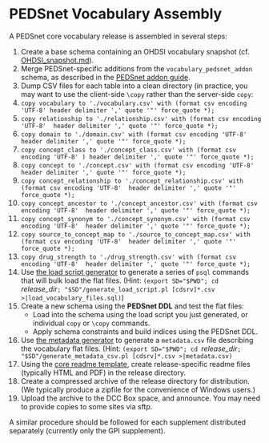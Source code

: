 # PEDSnet Vocabulary Assembly

A PEDSnet core vocabulary release is assembled in several steps:

1. Create a base schema containing an OHDSI vocabulary snapshot (cf. [OHDSI_snapshot.md](../dcc_maintenance/OHDSI_snapshot.md)).
1. Merge PEDSnet-specific additions from the `vocabulary_pedsnet_addon` schema, as described in the [PEDSnet addon guide](./Adding_PEDSnet_addon.md).
1. Dump CSV files for each table into a clean directory (in practice, you may want to use the client-side `\copy` rather than the server-side `copy`:
  1. `copy vocabulary to './vocabulary.csv' with (format csv encoding 'UTF-8' header delimiter ',' quote '"' force_quote *);`
  1. `copy relationship to './relationship.csv' with (format csv encoding 'UTF-8'  header delimiter ',' quote '"' force_quote *);`
  1. `copy domain to './domain.csv' with (format csv encoding 'UTF-8'  header delimiter ',' quote '"' force_quote *);`
  1. `copy concept_class to './concept_class.csv' with (format csv encoding 'UTF-8' ) header delimiter ',' quote '"' force_quote *);`
  1. `copy concept to './concept.csv' with (format csv encoding 'UTF-8'  header delimiter ',' quote '"' force_quote *);`
  1. `copy concept_relationship to './concept_relationship.csv' with (format csv encoding 'UTF-8'  header delimiter ',' quote '"' force_quote *);`
  1. `copy concept_ancestor to './concept_ancestor.csv' with (format csv encoding 'UTF-8'  header delimiter ',' quote '"' force_quote *);`
  1. `copy concept_synonym to './concept_synonym.csv' with (format csv encoding 'UTF-8'  header delimiter ',' quote '"' force_quote *);`
  1. `copy source_to_concept_map to './source_to_concept_map.csv' with (format csv encoding 'UTF-8'  header delimiter ',' quote '"' force_quote *);`
  1. `copy drug_strength to './drug_strength.csv' with (format csv encoding 'UTF-8'  header delimiter ',' quote '"' force_quote *);`
1. Use [the load script generator](generate_load_script.pl) to generate a series of `psql` commands that will bulk load the flat files.  (Hint: `(export SD="$PWD"; cd `_release\_dir_`; "$SD"/generate_load_script.pl [cdsrv]*.csv >|load_vocabulary_files.sql)`)
1. Create a new schema using the **PEDSnet DDL** and test the flat files:
   *  Load into the schema using the load script you just generated, or individual `copy` or `\copy` commands.
   *  Apply schema constraints and build indices using the PEDSnet DDL.
1. Use [the metadata generator](generate_metadata_csv.pl) to generate a `metadata.csv` file describing the vocabulary flat files. (Hint: `(export SD="$PWD"; cd `_release\_dir_`; "$SD"/generate_metadata_csv.pl [cdsrv]*.csv >|metadata.csv)`
1. Using the [core readme template](./core_release_readme_template.md), create release-specific readme files (typically HTML and PDF) in the release directory.
1. Create a compressed archive of the release directory for distribution. (We typically produce a zipfile for the convenience of Windows users.)
1. Upload the archive to the DCC Box space, and announce.  You may need to provide copies to some sites via sftp.

A similar procedure should be followed for each supplement distributed separately (currently only the GPI supplement).
